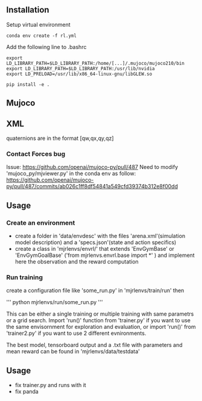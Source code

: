  
## Installation ##

Setup virtual environment

```
conda env create -f rl.yml
```


Add the following line to .bashrc

```
export LD_LIBRARY_PATH=$LD_LIBRARY_PATH:/home/[...]/.mujoco/mujoco210/bin
export LD_LIBRARY_PATH=$LD_LIBRARY_PATH:/usr/lib/nvidia
export LD_PRELOAD=/usr/lib/x86_64-linux-gnu/libGLEW.so
```


```
pip install -e .
``` 


## Mujoco ##
## XML
quaternions are in the format [qw,qx,qy,qz]

### Contact Forces bug
Issue: https://github.com/openai/mujoco-py/pull/487
Need to modify 'mujoco_py/mjviewer.py' in the conda env as follow:
https://github.com/openai/mujoco-py/pull/487/commits/ab026c1ff8df54841a549cfd39374b312e8f00dd


## Usage ##

### Create an environment

- create a folder in 'data/envdesc' with the files 'arena.xml'(simulation model description) and a 'specs.json'(state and action specifics)
- create a class in 'mjrlenvs/envrl/' that extends 'EnvGymBase' or 'EnvGymGoalBase' ('from mjrlenvs.envrl.base import *' ) and implement here the observation and the reward computation 


### Run training

create a configuration file like 'some_run.py' in 'mjrlenvs/train/run' then 

'''
python mjrlenvs/run/some_run.py
'''

This can be either a single training or multiple training with same parametrs or a grid search. Import 'run()' function from 'trainer.py' if you want to use the same envisornment for exploration and evaluation, or import 'run()' from 'trainer2.py' if you want to use 2 different evnironments.

The best model, tensorboard output and a .txt file with parameters and mean reward can be found in 'mjrlenvs/data/testdata' 

## Usage ##

* fix trainer.py and runs with it
* fix panda